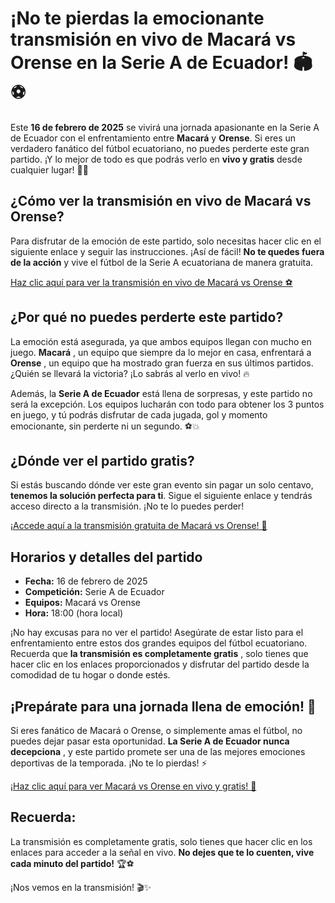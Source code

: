 # ¡No te pierdas la emocionante transmisión en vivo de Macará vs Orense en la Serie A de Ecuador! 🏟️⚽

Este **16 de febrero de 2025** se vivirá una jornada apasionante en la Serie A de Ecuador con el enfrentamiento entre **Macará** y **Orense**. Si eres un verdadero fanático del fútbol ecuatoriano, no puedes perderte este gran partido. ¡Y lo mejor de todo es que podrás verlo en **vivo y gratis** desde cualquier lugar! 🎥✨

## ¿Cómo ver la transmisión en vivo de Macará vs Orense?

Para disfrutar de la emoción de este partido, solo necesitas hacer clic en el siguiente enlace y seguir las instrucciones. ¡Así de fácil! **No te quedes fuera de la acción** y vive el fútbol de la Serie A ecuatoriana de manera gratuita.

[Haz clic aquí para ver la transmisión en vivo de Macará vs Orense ⚽](https://tinyurl.com/livestreamfreeo?st=Macar%C3%A1+vs+Orense&si=ghc)

## ¿Por qué no puedes perderte este partido?

La emoción está asegurada, ya que ambos equipos llegan con mucho en juego. **Macará** , un equipo que siempre da lo mejor en casa, enfrentará a **Orense** , un equipo que ha mostrado gran fuerza en sus últimos partidos. ¿Quién se llevará la victoria? ¡Lo sabrás al verlo en vivo! 🔥

Además, la **Serie A de Ecuador** está llena de sorpresas, y este partido no será la excepción. Los equipos lucharán con todo para obtener los 3 puntos en juego, y tú podrás disfrutar de cada jugada, gol y momento emocionante, sin perderte ni un segundo. ⚽💥

## ¿Dónde ver el partido gratis?

Si estás buscando dónde ver este gran evento sin pagar un solo centavo, **tenemos la solución perfecta para ti**. Sigue el siguiente enlace y tendrás acceso directo a la transmisión. ¡No te lo puedes perder!

[¡Accede aquí a la transmisión gratuita de Macará vs Orense! 📲](https://tinyurl.com/livestreamfreeo?st=Macar%C3%A1+vs+Orense&si=ghc)

## Horarios y detalles del partido

- **Fecha:** 16 de febrero de 2025
- **Competición:** Serie A de Ecuador
- **Equipos:** Macará vs Orense
- **Hora:** 18:00 (hora local)

¡No hay excusas para no ver el partido! Asegúrate de estar listo para el enfrentamiento entre estos dos grandes equipos del fútbol ecuatoriano. Recuerda que **la transmisión es completamente gratis** , solo tienes que hacer clic en los enlaces proporcionados y disfrutar del partido desde la comodidad de tu hogar o donde estés.

## ¡Prepárate para una jornada llena de emoción! 🎉

Si eres fanático de Macará o Orense, o simplemente amas el fútbol, no puedes dejar pasar esta oportunidad. **La Serie A de Ecuador nunca decepciona** , y este partido promete ser una de las mejores emociones deportivas de la temporada. ¡No te lo pierdas! ⚡

[¡Haz clic aquí para ver Macará vs Orense en vivo y gratis! 🎥](https://tinyurl.com/livestreamfreeo?st=Macar%C3%A1+vs+Orense&si=ghc)

## Recuerda:

La transmisión es completamente gratis, solo tienes que hacer clic en los enlaces para acceder a la señal en vivo. **No dejes que te lo cuenten, vive cada minuto del partido!** 🏆⚽

¡Nos vemos en la transmisión! 🎬✨
